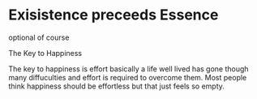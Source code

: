 # Exisistence preceeds Essence
optional of course

The Key to Happiness

The key to happiness is effort basically a life well lived has gone though many diffuculties and effort is required to overcome them. Most people think happiness should be effortless but that just feels so empty.
